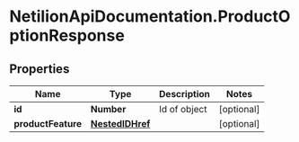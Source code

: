 # NetilionApiDocumentation.ProductOptionResponse

## Properties
Name | Type | Description | Notes
------------ | ------------- | ------------- | -------------
**id** | **Number** | Id of object | [optional] 
**productFeature** | [**NestedIDHref**](NestedIDHref.md) |  | [optional] 



